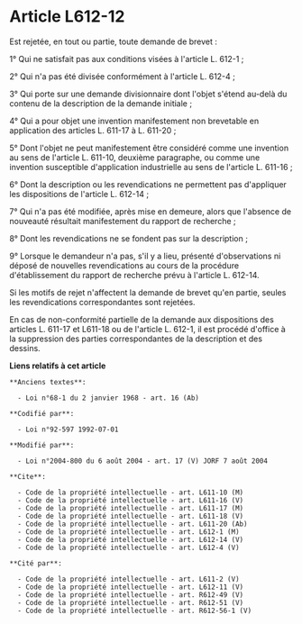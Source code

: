 # Article L612-12

Est rejetée, en tout ou partie, toute demande de brevet :

1° Qui ne satisfait pas aux conditions visées à l'article L. 612-1 ;

2° Qui n'a pas été divisée conformément à l'article L. 612-4 ;

3° Qui porte sur une demande divisionnaire dont l'objet s'étend au-delà du contenu de la description de la demande initiale ;

4° Qui a pour objet une invention manifestement non brevetable en application des articles L. 611-17 à L. 611-20 ;

5° Dont l'objet ne peut manifestement être considéré comme une invention au sens de l'article L. 611-10, deuxième paragraphe,
ou comme une invention susceptible d'application industrielle au sens de l'article L. 611-16 ;

6° Dont la description ou les revendications ne permettent pas d'appliquer les dispositions de l'article L. 612-14 ;

7° Qui n'a pas été modifiée, après mise en demeure, alors que l'absence de nouveauté résultait manifestement du rapport de
recherche ;

8° Dont les revendications ne se fondent pas sur la description ;

9° Lorsque le demandeur n'a pas, s'il y a lieu, présenté d'observations ni déposé de nouvelles revendications au cours de la
procédure d'établissement du rapport de recherche prévu à l'article L. 612-14.

Si les motifs de rejet n'affectent la demande de brevet qu'en partie, seules les revendications correspondantes sont
rejetées.

En cas de non-conformité partielle de la demande aux dispositions des articles L. 611-17 et L611-18 ou de l'article L. 612-1,
il est procédé d'office à la suppression des parties correspondantes de la description et des dessins.

**Liens relatifs à cet article**

	**Anciens textes**:

	  - Loi n°68-1 du 2 janvier 1968 - art. 16 (Ab)

	**Codifié par**:

	  - Loi n°92-597 1992-07-01

	**Modifié par**:

	  - Loi n°2004-800 du 6 août 2004 - art. 17 (V) JORF 7 août 2004

	**Cite**:

	  - Code de la propriété intellectuelle - art. L611-10 (M)
	  - Code de la propriété intellectuelle - art. L611-16 (V)
	  - Code de la propriété intellectuelle - art. L611-17 (M)
	  - Code de la propriété intellectuelle - art. L611-18 (V)
	  - Code de la propriété intellectuelle - art. L611-20 (Ab)
	  - Code de la propriété intellectuelle - art. L612-1 (M)
	  - Code de la propriété intellectuelle - art. L612-14 (V)
	  - Code de la propriété intellectuelle - art. L612-4 (V)

	**Cité par**:

	  - Code de la propriété intellectuelle - art. L611-2 (V)
	  - Code de la propriété intellectuelle - art. L612-11 (V)
	  - Code de la propriété intellectuelle - art. R612-49 (V)
	  - Code de la propriété intellectuelle - art. R612-51 (V)
	  - Code de la propriété intellectuelle - art. R612-56-1 (V)
